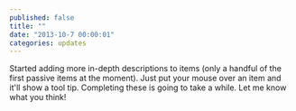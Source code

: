 ```yaml
---
published: false
title: ""
date: "2013-10-7 00:00:01"
categories: updates
---
```


Started adding more in-depth descriptions to items (only a handful of the first passive items at the moment). Just put your mouse over an item and it'll show a tool tip. Completing these is going to take a while. Let me know what you think!